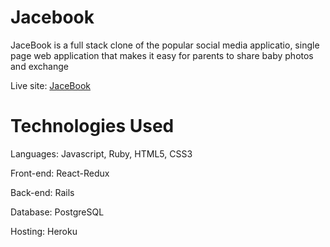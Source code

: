 # Jacebook
JaceBook is a full stack clone of the popular social media applicatio, single page web application that makes it easy for parents to share baby photos and exchange 

Live site: [JaceBook](https://jacebook-app.herokuapp.com/)

# Technologies Used
Languages: Javascript, Ruby, HTML5, CSS3

Front-end: React-Redux

Back-end: Rails 

Database: PostgreSQL

Hosting: Heroku
